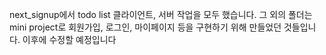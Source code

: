 next_signup에서 todo list 클라이언트, 서버 작업을 모두 했습니다.
그 외의 폴더는 mini project로 회원가입, 로그인, 마이페이지 등을 구현하기 위해 만들었던
것들입니다.
이후에 수정할 예정입니다
